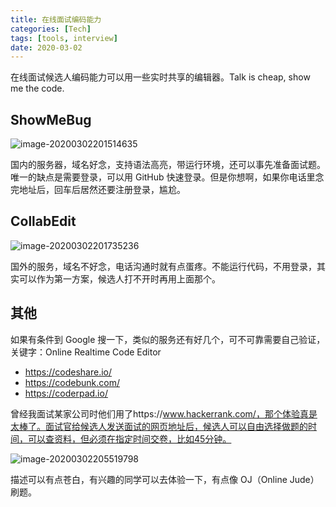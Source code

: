 ```yaml
---
title: 在线面试编码能力
categories: [Tech]
tags: [tools, interview]
date: 2020-03-02
---
```


在线面试候选人编码能力可以用一些实时共享的编辑器。Talk is cheap, show me the code.

<!-- more -->

## ShowMeBug

![image-20200302201514635](https://img.tobyqin.cn/image-20200302201514635.png)

国内的服务器，域名好念，支持语法高亮，带运行环境，还可以事先准备面试题。唯一的缺点是需要登录，可以用 GitHub 快速登录。但是你想啊，如果你电话里念完地址后，回车后居然还要注册登录，尴尬。

## CollabEdit

![image-20200302201735236](https://img.tobyqin.cn/image-20200302201735236.png)

国外的服务，域名不好念，电话沟通时就有点蛋疼。不能运行代码，不用登录，其实可以作为第一方案，候选人打不开时再用上面那个。

## 其他

如果有条件到 Google 搜一下，类似的服务还有好几个，可不可靠需要自己验证，关键字：Online Realtime Code Editor

- https://codeshare.io/
- https://codebunk.com/
- https://coderpad.io/

曾经我面试某家公司时他们用了https://www.hackerrank.com/，那个体验真是太棒了。面试官给候选人发送面试的网页地址后，候选人可以自由选择做题的时间，可以查资料，但必须在指定时间交卷，比如45分钟。

![image-20200302205519798](https://img.tobyqin.cn/image-20200302205519798.png)

描述可以有点苍白，有兴趣的同学可以去体验一下，有点像 OJ（Online Jude）刷题。
